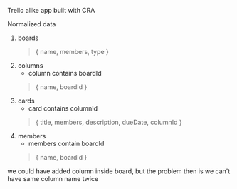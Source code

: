 Trello alike app built with CRA

Normalized data
1. boards
   > { name, members, type }
2. columns 
   - column contains boardId
   > { name, boardId }
3. cards
   - card contains columnId
   > { title, members, description, dueDate, columnId }
4. members
   - members contain boardId
   > { name, boardId }

we could have added column inside board, but the problem then is we can't have same column name twice